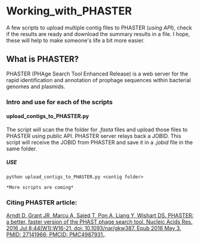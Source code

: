 # Working_with_PHASTER
A few scripts to upload multiple contig files to PHASTER (*using API*), check if the results are ready and download the summary results in a file. I hope, these will help to make someone's life a bit more easier. 

## What is PHASTER?
PHASTER (PHAge Search Tool Enhanced Release) is a web server for the rapid identification and annotation of prophage sequences within bacterial genomes and plasmids. 

### Intro and use for each of the scripts
#### upload_contigs_to_PHASTER.py
The script will scan the the folder for *.fasta* files and upload those files to PHASTER using public API. PHASTER server relays back a JOBID. This script will receive the JOBID from PHASTER and save it in a *.jobid* file in the same folder. 
##### USE
```
python upload_contigs_to_PHASTER.py <contig folder>
```


```
*More scripts are coming*
```

### Citing PHASTER article:
[Arndt D, Grant JR, Marcu A, Sajed T, Pon A, Liang Y, Wishart DS. PHASTER: a better, faster version of the PHAST phage search tool. Nucleic Acids Res. 2016 Jul 8;44(W1):W16-21. doi: 10.1093/nar/gkw387. Epub 2016 May 3. PMID: 27141966; PMCID: PMC4987931.](https://pubmed.ncbi.nlm.nih.gov/27141966/).
